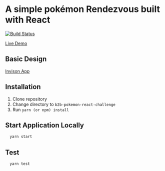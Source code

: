 # A simple pokémon Rendezvous built with React
[![Build Status](https://travis-ci.org/mentrie/b2b-pokemon-react-challenge.svg)](https://travis-ci.org/mentrie/b2b-pokemon-react-challenge)

[Live Demo](https://b2b-pokemon-react.herokuapp.com/)

## Basic Design
[Invison App](https://projects.invisionapp.com/d/main#/console/13152199/274996057/preview)

## Installation
1) Clone repository
2) Change directory to `b2b-pokemon-react-challenge`
3) Run `yarn (or npm) install`

## Start Application Locally
```bash
  yarn start
  ```

## Test
```bash
  yarn test
```

